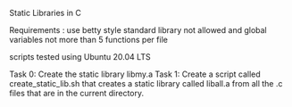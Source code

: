 Static Libraries in C

Requirements :  use betty style
                standard library not allowed and global variables
		not more than 5 functions per file

scripts tested using Ubuntu 20.04 LTS

Task 0: Create the static library libmy.a
Task 1: Create a script called create_static_lib.sh that creates a static library called liball.a from all the .c files that are in the current directory.
